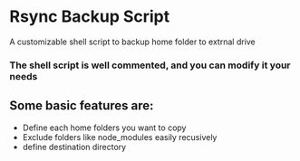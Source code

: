 # Rsync Backup Script
A customizable shell script to backup home folder to extrnal drive 

### The shell script is well commented, and you can modify it your needs

## Some basic features are:
- Define each home folders you want to copy
- Exclude folders like node_modules easily recusively
- define destination directory
